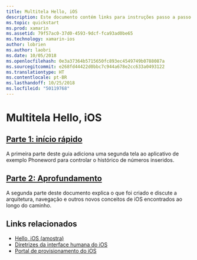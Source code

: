 ```yaml
---
title: Multitela Hello, iOS
description: Este documento contém links para instruções passo a passo que expandem o aplicativo de exemplo Phoneword para adicionar uma segunda tela. As explicações passo a passo exploram o padrão de design modelo-exibição-controlador, a navegação do iOS e outros conceitos fundamentais de desenvolvimento do iOS.
ms.topic: quickstart
ms.prod: xamarin
ms.assetid: 79f57ac0-37d0-4593-9dcf-fca93ad0be65
ms.technology: xamarin-ios
author: lobrien
ms.author: laobri
ms.date: 10/05/2018
ms.openlocfilehash: 0e3a37364b5715650fc893ec4549749b0788087a
ms.sourcegitcommit: e268fd44422d0bbc7c944a678e2cc633a0493122
ms.translationtype: HT
ms.contentlocale: pt-BR
ms.lasthandoff: 10/25/2018
ms.locfileid: "50119768"
---
```

# <a name="hello-ios-multiscreen"></a>Multitela Hello, iOS

## <a name="part-1-quickstartiosget-startedhello-ios-multiscreenhello-ios-multiscreen-quickstartmd"></a>[Parte 1: início rápido](~/ios/get-started/hello-ios-multiscreen/hello-ios-multiscreen-quickstart.md)

A primeira parte deste guia adiciona uma segunda tela ao aplicativo de exemplo Phoneword para controlar o histórico de números inseridos.

## <a name="part-2-deep-diveiosget-startedhello-ios-multiscreenhello-ios-multiscreen-deepdivemd"></a>[Parte 2: Aprofundamento](~/ios/get-started/hello-ios-multiscreen/hello-ios-multiscreen-deepdive.md)

A segunda parte deste documento explica o que foi criado e discute a arquitetura, navegação e outros novos conceitos de iOS encontrados ao longo do caminho.

## <a name="related-links"></a>Links relacionados

- [Hello, iOS (amostra)](https://developer.xamarin.com/samples/monotouch/Hello_iOS/)
- [Diretrizes da interface humana do iOS](http://developer.apple.com/library/ios/#documentation/UserExperience/Conceptual/MobileHIG/Introduction/Introduction.html)
- [Portal de provisionamento do iOS](https://developer.apple.com/ios/manage/overview/index.action)
